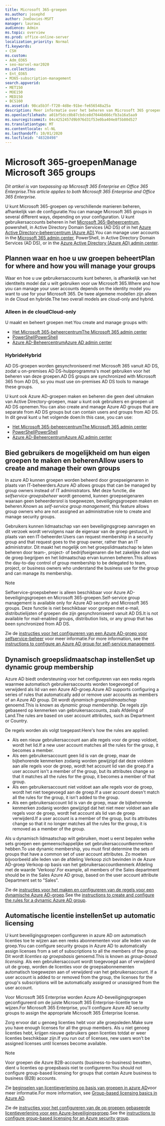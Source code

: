```yaml
---
title: Microsoft 365-groepen
ms.author: josephd
author: JoeDavies-MSFT
manager: laurawi
audience: Admin
ms.topic: overview
ms.prod: office-online-server
localization_priority: Normal
f1.keywords:
- CSH
ms.custom:
- Adm_O365
- seo-marvel-mar2020
ms.collection:
- Ent_O365
- M365-subscription-management
search.appverid:
- MET150
- MOE150
- MED150
- BCS160
ms.assetid: 98ca5b3f-f720-4d8e-91be-fe656548a25a
description: Meer informatie over het beheren van Microsoft 365 groepen.
ms.openlocfilehash: a01bf5dcc0b87cbdce8d7044b666cfb3a16a5aa9
ms.sourcegitcommit: 04c4252457d9b976d31f53e0ba404e8f5b80d527
ms.translationtype: MT
ms.contentlocale: nl-NL
ms.lasthandoff: 10/01/2020
ms.locfileid: "48328498"
---
```

# <a name="manage-microsoft-365-groups"></a><span data-ttu-id="c2b36-103">Microsoft 365-groepen</span><span class="sxs-lookup"><span data-stu-id="c2b36-103">Manage Microsoft 365 groups</span></span>

<span data-ttu-id="c2b36-104">*Dit artikel is van toepassing op Microsoft 365 Enterprise en Office 365 Enterprise.*</span><span class="sxs-lookup"><span data-stu-id="c2b36-104">*This article applies to both Microsoft 365 Enterprise and Office 365 Enterprise.*</span></span>

<span data-ttu-id="c2b36-105">U kunt Microsoft 365-groepen op verschillende manieren beheren, afhankelijk van de configuratie.</span><span class="sxs-lookup"><span data-stu-id="c2b36-105">You can manage Microsoft 365 groups in several different ways, depending on your configuration.</span></span> <span data-ttu-id="c2b36-106">U kunt gebruikersaccounts beheren in het [Microsoft 365-Beheercentrum](https://docs.microsoft.com/microsoft-365/admin/add-users/), powershell, in Active Directory Domain Services (AD DS) of in het [Azure Active Directory-beheercentrum (Azure AD)](https://docs.microsoft.com/azure/active-directory/fundamentals/active-directory-groups-create-azure-portal).</span><span class="sxs-lookup"><span data-stu-id="c2b36-106">You can manage user accounts in the [Microsoft 365 admin center](https://docs.microsoft.com/microsoft-365/admin/add-users/), PowerShell, in Active Directory Domain Services (AD DS), or in the [Azure Active Directory (Azure AD) admin center](https://docs.microsoft.com/azure/active-directory/fundamentals/active-directory-groups-create-azure-portal).</span></span> 

## <a name="plan-for-where-and-how-you-will-manage-your-groups"></a><span data-ttu-id="c2b36-107">Plannen waar en hoe u uw groepen beheert</span><span class="sxs-lookup"><span data-stu-id="c2b36-107">Plan for where and how you will manage your groups</span></span>

<span data-ttu-id="c2b36-108">Waar en hoe u uw gebruikersaccounts kunt beheren, is afhankelijk van het identiteits model dat u wilt gebruiken voor uw Microsoft 365.</span><span class="sxs-lookup"><span data-stu-id="c2b36-108">Where and how you can manage your user accounts depends on the identity model you want to use for your Microsoft 365.</span></span> <span data-ttu-id="c2b36-109">De twee algemene modellen zijn alleen in de Cloud en hybride.</span><span class="sxs-lookup"><span data-stu-id="c2b36-109">The two overall models are cloud-only and hybrid.</span></span>
  
### <a name="cloud-only"></a><span data-ttu-id="c2b36-110">Alleen in de cloud</span><span class="sxs-lookup"><span data-stu-id="c2b36-110">Cloud-only</span></span>

<span data-ttu-id="c2b36-111">U maakt en beheert groepen met:</span><span class="sxs-lookup"><span data-stu-id="c2b36-111">You create and manage groups with:</span></span>

- [<span data-ttu-id="c2b36-112">Het Microsoft 365-beheercentrum</span><span class="sxs-lookup"><span data-stu-id="c2b36-112">The Microsoft 365 admin center</span></span>](https://docs.microsoft.com/microsoft-365/admin/add-users/)
- [<span data-ttu-id="c2b36-113">PowerShell</span><span class="sxs-lookup"><span data-stu-id="c2b36-113">PowerShell</span></span>](maintain-group-membership-with-microsoft-365-powershell.md)
- [<span data-ttu-id="c2b36-114">Azure AD-Beheercentrum</span><span class="sxs-lookup"><span data-stu-id="c2b36-114">Azure AD admin center</span></span>](https://docs.microsoft.com/azure/active-directory/fundamentals/active-directory-groups-create-azure-portal)
    
### <a name="hybrid"></a><span data-ttu-id="c2b36-115">Hybride</span><span class="sxs-lookup"><span data-stu-id="c2b36-115">Hybrid</span></span>

<span data-ttu-id="c2b36-116">AD DS-groepen worden gesynchroniseerd met Microsoft 365 vanuit AD DS, zodat u on-premises AD DS-hulpprogramma's moet gebruiken voor het beheren van deze groepen.</span><span class="sxs-lookup"><span data-stu-id="c2b36-116">AD DS groups are synchronized with Microsoft 365 from AD DS, so you must use on-premises AD DS tools to manage these groups.</span></span>

<span data-ttu-id="c2b36-117">U kunt ook Azure AD-groepen maken en beheren die geen deel uitmaken van Active Directory-groepen, maar u kunt ook gebruikers en groepen uit AD DS opnemen.</span><span class="sxs-lookup"><span data-stu-id="c2b36-117">You can also create and manage Azure AD groups that are separate from AD DS groups but can contain users and groups from AD DS.</span></span> <span data-ttu-id="c2b36-118">In dit geval kunt u het volgende doen:</span><span class="sxs-lookup"><span data-stu-id="c2b36-118">In this case, you can use:</span></span>

- [<span data-ttu-id="c2b36-119">Het Microsoft 365-beheercentrum</span><span class="sxs-lookup"><span data-stu-id="c2b36-119">The Microsoft 365 admin center</span></span>](https://docs.microsoft.com/microsoft-365/admin/add-users/)
- [<span data-ttu-id="c2b36-120">PowerShell</span><span class="sxs-lookup"><span data-stu-id="c2b36-120">PowerShell</span></span>](maintain-group-membership-with-microsoft-365-powershell.md)
- [<span data-ttu-id="c2b36-121">Azure AD-Beheercentrum</span><span class="sxs-lookup"><span data-stu-id="c2b36-121">Azure AD admin center</span></span>](https://docs.microsoft.com/azure/active-directory/fundamentals/active-directory-groups-create-azure-portal)

## <a name="allow-users-to-create-and-manage-their-own-groups"></a><span data-ttu-id="c2b36-122">Bied gebruikers de mogelijkheid om hun eigen groepen te maken en beheren</span><span class="sxs-lookup"><span data-stu-id="c2b36-122">Allow users to create and manage their own groups</span></span>

<span data-ttu-id="c2b36-123">In azure AD kunnen groepen worden beheerd door groepseigenaren in plaats van IT-beheerders.</span><span class="sxs-lookup"><span data-stu-id="c2b36-123">Azure AD allows groups that can be managed by group owners instead of IT administrators.</span></span> <span data-ttu-id="c2b36-124">Met deze functie, die *selfservice-groepsbeheer* wordt genoemd, kunnen groepseigenaren waaraan geen beheerdersrol is toegewezen, beveiligingsgroepen maken en beheren.</span><span class="sxs-lookup"><span data-stu-id="c2b36-124">Known as *self-service group management*, this feature allows group owners who are not assigned an administrative role to create and manage security groups.</span></span> 

<span data-ttu-id="c2b36-125">Gebruikers kunnen lidmaatschap van een beveiligingsgroep aanvragen en dit verzoek wordt vervolgens naar de eigenaar van de groep gestuurd, in plaats van een IT-beheerder.</span><span class="sxs-lookup"><span data-stu-id="c2b36-125">Users can request membership in a security group and that request goes to the group owner, rather than an IT administrator.</span></span> <span data-ttu-id="c2b36-126">Dit maakt het mogelijk om het groepslidmaatschap te laten beheren door team-, project- of bedrijfseigenaren die het zakelijke doel van de groep begrijpen en het lidmaatschap ervan kunnen beheren.</span><span class="sxs-lookup"><span data-stu-id="c2b36-126">This allows the day-to-day control of group membership to be delegated to team, project, or business owners who understand the business use for the group and can manage its membership.</span></span>

>[!Note]
><span data-ttu-id="c2b36-127">Selfservice-groepsbeheer is alleen beschikbaar voor Azure AD-beveiligingsgroepen en Microsoft 365-groepen.</span><span class="sxs-lookup"><span data-stu-id="c2b36-127">Self-service group management is available only for Azure AD security and Microsoft 365 groups.</span></span> <span data-ttu-id="c2b36-128">Deze functie is niet beschikbaar voor groepen met e-mail, distributielijsten of groepen die zijn gesynchroniseerd vanuit AD DS.</span><span class="sxs-lookup"><span data-stu-id="c2b36-128">It is not available for mail-enabled groups, distribution lists, or any group that has been synchronized from AD DS.</span></span>
>

<span data-ttu-id="c2b36-129">Zie de [instructies voor het configureren van een Azure AD-groep voor selfservice-beheer](https://docs.microsoft.com/azure/active-directory/active-directory-accessmanagement-self-service-group-management) voor meer informatie.</span><span class="sxs-lookup"><span data-stu-id="c2b36-129">For more information, see the [instructions to configure an Azure AD group for self-service management](https://docs.microsoft.com/azure/active-directory/active-directory-accessmanagement-self-service-group-management).</span></span>

## <a name="set-up-dynamic-group-membership"></a><span data-ttu-id="c2b36-130">Dynamisch groepslidmaatschap instellen</span><span class="sxs-lookup"><span data-stu-id="c2b36-130">Set up dynamic group membership</span></span>

<span data-ttu-id="c2b36-131">Azure AD biedt ondersteuning voor het configureren van een reeks regels waarmee automatisch gebruikersaccounts worden toegevoegd of verwijderd als lid van een Azure AD-groep.</span><span class="sxs-lookup"><span data-stu-id="c2b36-131">Azure AD supports configuring a series of rules that automatically add or remove user accounts as members of an Azure AD group.</span></span> <span data-ttu-id="c2b36-132">Dit wordt *dynamisch groepslidmaatschap* genoemd.</span><span class="sxs-lookup"><span data-stu-id="c2b36-132">This is known as *dynamic group membership*.</span></span> <span data-ttu-id="c2b36-133">De regels zijn gebaseerd op kenmerken van gebruikersaccounts, zoals Afdeling of Land.</span><span class="sxs-lookup"><span data-stu-id="c2b36-133">The rules are based on user account attributes, such as Department or Country.</span></span>

<span data-ttu-id="c2b36-134">De regels worden als volgt toegepast:</span><span class="sxs-lookup"><span data-stu-id="c2b36-134">Here's how the rules are applied:</span></span>

- <span data-ttu-id="c2b36-135">Als een nieuw gebruikersaccount aan alle regels voor de groep voldoet, wordt het lid.</span><span class="sxs-lookup"><span data-stu-id="c2b36-135">If a new user account matches all the rules for the group, it becomes a member.</span></span>
- <span data-ttu-id="c2b36-136">Als een gebruikersaccount geen lid is van de groep, maar de bijbehorende kenmerken zodanig worden gewijzigd dat deze voldoen aan alle regels voor de groep, wordt het account lid van die groep.</span><span class="sxs-lookup"><span data-stu-id="c2b36-136">If a user account isn't a member of the group, but its attributes change so that it matches all the rules for the group, it becomes a member of that group.</span></span>
- <span data-ttu-id="c2b36-137">Als een gebruikersaccount niet voldoet aan alle regels voor de groep, wordt het niet toegevoegd aan de groep.</span><span class="sxs-lookup"><span data-stu-id="c2b36-137">If a user account doesn't match all the rules for the group, it isn't added to the group.</span></span>
- <span data-ttu-id="c2b36-138">Als een gebruikersaccount lid is van de groep, maar de bijbehorende kenmerken zodanig worden gewijzigd dat het niet meer voldoet aan alle regels voor de groep, wordt het account als lid van de groep verwijderd.</span><span class="sxs-lookup"><span data-stu-id="c2b36-138">If a user account is a member of the group, but its attributes change so that it no longer matches all the rules for the group, it is removed as a member of the group.</span></span>

<span data-ttu-id="c2b36-139">Als u dynamisch lidmaatschap wilt gebruiken, moet u eerst bepalen welke sets groepen een gemeenschappelijke set gebruikersaccountkenmerken hebben.</span><span class="sxs-lookup"><span data-stu-id="c2b36-139">To use dynamic membership, you must first determine the sets of groups that have a common set of user account attributes.</span></span> <span data-ttu-id="c2b36-140">Zo moeten bijvoorbeeld alle leden van de afdeling Verkoop zich bevinden in de Azure AD-groep Verkoop op basis van het gebruikersaccountkenmerk Afdeling met de waarde 'Verkoop'.</span><span class="sxs-lookup"><span data-stu-id="c2b36-140">For example, all members of the Sales department should be in the Sales Azure AD group, based on the user account attribute Department set to "Sales".</span></span>

<span data-ttu-id="c2b36-141">Zie de [instructies voor het maken en configureren van de regels voor een dynamische Azure AD-groep](https://docs.microsoft.com/azure/active-directory/active-directory-groups-dynamic-membership-azure-portal).</span><span class="sxs-lookup"><span data-stu-id="c2b36-141">See the [instructions to create and configure the rules for a dynamic Azure AD group](https://docs.microsoft.com/azure/active-directory/active-directory-groups-dynamic-membership-azure-portal).</span></span>

## <a name="set-up-automatic-licensing"></a><span data-ttu-id="c2b36-142">Automatische licentie instellen</span><span class="sxs-lookup"><span data-stu-id="c2b36-142">Set up automatic licensing</span></span>

<span data-ttu-id="c2b36-143">U kunt beveiligingsgroepen configureren in azure AD om automatisch licenties toe te wijzen aan een reeks abonnementen voor alle leden van de groep.</span><span class="sxs-lookup"><span data-stu-id="c2b36-143">You can configure security groups in Azure AD to automatically assign licenses from a set of subscriptions to all the members of the group.</span></span> <span data-ttu-id="c2b36-144">Dit wordt *licenties op groepsbasis* genoemd.</span><span class="sxs-lookup"><span data-stu-id="c2b36-144">This is known as *group-based licensing*.</span></span> <span data-ttu-id="c2b36-145">Als een gebruikersaccount wordt toegevoegd aan of verwijderd uit de groep, worden de licenties voor de groepsabonnementen automatisch toegewezen aan of verwijderd van het gebruikersaccount. </span><span class="sxs-lookup"><span data-stu-id="c2b36-145">If a user account is added to or removed from the group, the licenses for the group's subscriptions will be automatically assigned or unassigned from the user account.</span></span>

<span data-ttu-id="c2b36-146">Voor Microsoft 365 Enterprise worden Azure AD-beveiligingsgroepen geconfigureerd om de juiste Microsoft 365 Enterprise-licentie toe te wijzen.</span><span class="sxs-lookup"><span data-stu-id="c2b36-146">For Microsoft 365 Enterprise, you'll configure Azure AD security groups to assign the appropriate Microsoft 365 Enterprise license.</span></span>

<span data-ttu-id="c2b36-147">Zorg ervoor dat u genoeg licenties hebt voor alle groepsleden.</span><span class="sxs-lookup"><span data-stu-id="c2b36-147">Make sure you have enough licenses for all the group members.</span></span> <span data-ttu-id="c2b36-148">Als u niet genoeg licenties hebt, krijgen nieuwe gebruikers geen licenties totdat er weer licenties beschikbaar zijn.</span><span class="sxs-lookup"><span data-stu-id="c2b36-148">If you run out of licenses, new users won't be assigned licenses until licenses become available.</span></span>

>[!Note]
><span data-ttu-id="c2b36-149">Voor groepen die Azure B2B-accounts (business-to-business) bevatten, dient u licenties op groepsbasis niet te configureren.</span><span class="sxs-lookup"><span data-stu-id="c2b36-149">You should not configure group-based licensing for groups that contain Azure business to business (B2B) accounts.</span></span>
>

<span data-ttu-id="c2b36-150">Zie [beginselen van licentieverlening op basis van groepen in azure AD](https://docs.microsoft.com/azure/active-directory/active-directory-licensing-whatis-azure-portal)voor meer informatie.</span><span class="sxs-lookup"><span data-stu-id="c2b36-150">For more information, see [Group-based licensing basics in Azure AD](https://docs.microsoft.com/azure/active-directory/active-directory-licensing-whatis-azure-portal).</span></span>

<span data-ttu-id="c2b36-151">Zie de [instructies voor het configureren van de op groepen gebaseerde licentieverlening voor een Azure-beveiligingsgroep](https://docs.microsoft.com/azure/active-directory/active-directory-licensing-group-assignment-azure-portal).</span><span class="sxs-lookup"><span data-stu-id="c2b36-151">See the [instructions to configure group-based licensing for an Azure security group](https://docs.microsoft.com/azure/active-directory/active-directory-licensing-group-assignment-azure-portal).</span></span>
